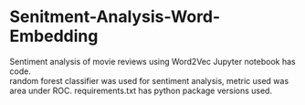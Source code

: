 # Senitment-Analysis-Word-Embedding
Sentiment analysis of movie reviews using Word2Vec
Jupyter notebook has code.  
random forest classifier was used for sentiment analysis, metric used was area under ROC.
requirements.txt has python package versions used.
